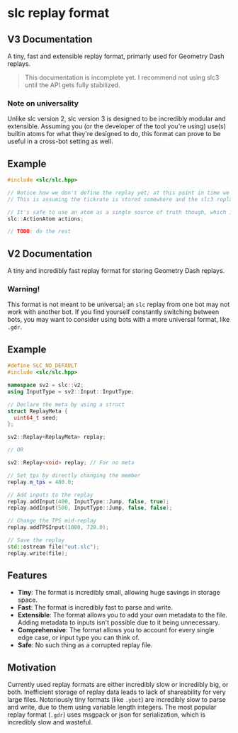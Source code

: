 # slc replay format

## V3 Documentation

A tiny, fast and extensible replay format, primarly used for Geometry Dash replays.

> This documentation is incomplete yet. I recommend not using slc3 until the API gets fully stabilized.

### Note on universality

Unlike slc version 2, slc version 3 is designed to be incredibly modular and extensible. Assuming you (or the developer of the tool you're using) use(s) builtin atoms for what they're designed to do, this format can prove to be useful in a cross-bot setting as well.

## Example
```cpp
#include <slc/slc.hpp>

// Notice how we don't define the replay yet; at this point in time we're just defining the actions in the replay
// This is assuming the tickrate is stored somewhere and the slc3 replay is not the single source of truth for metadata (it shouldn't be)

// It's safe to use an atom as a single source of truth though, which is what we do for actions
slc::ActionAtom actions;

// TODO: do the rest
```

## V2 Documentation

A tiny and incredibly fast replay format for storing Geometry Dash replays.

### Warning!

This format is not meant to be universal; an `slc` replay from one bot may not work with another bot. If you find yourself constantly switching between bots, you may want to consider using bots with a more universal format, like `.gdr`.

## Example

```cpp
#define SLC_NO_DEFAULT
#include <slc/slc.hpp>

namespace sv2 = slc::v2;
using InputType = sv2::Input::InputType;

// Declare the meta by using a struct
struct ReplayMeta {
  uint64_t seed;
};

sv2::Replay<ReplayMeta> replay;

// OR

sv2::Replay<void> replay; // For no meta

// Set tps by directly changing the member
replay.m_tps = 480.0;

// Add inputs to the replay
replay.addInput(400, InputType::Jump, false, true);
replay.addInput(500, InputType::Jump, false, false);

// Change the TPS mid-replay
replay.addTPSInput(1000, 720.0);

// Save the replay
std::ostream file("out.slc");
replay.write(file);
```

## Features

- **Tiny**: The format is incredibly small, allowing huge savings in storage space.
- **Fast**: The format is incredibly fast to parse and write.
- **Extensible**: The format allows you to add your own metadata to the file. Adding metadata to inputs isn't possible due to it being unnecessary.
- **Comprehensive**: The format allows you to account for every single edge case, or input type you can think of.
- **Safe**: No such thing as a corrupted replay file.

## Motivation

Currently used replay formats are either incredibly slow or incredibly big, or both. Inefficient storage of replay data leads to lack of shareability
for very large files. Notoriously tiny formats (like `.ybot`) are incredibly slow to parse and write, due to them using variable length integers. The most popular replay format (`.gdr`) uses msgpack or json for serialization, which is incredibly slow and wasteful.
